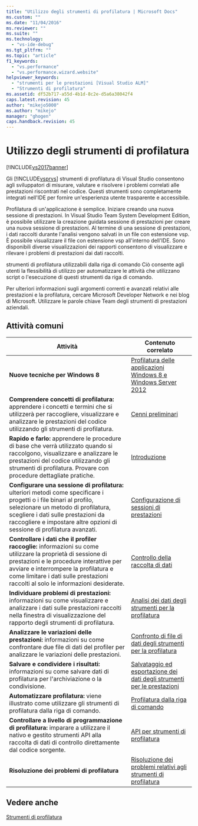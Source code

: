 ```yaml
---
title: "Utilizzo degli strumenti di profilatura | Microsoft Docs"
ms.custom: ""
ms.date: "11/04/2016"
ms.reviewer: ""
ms.suite: ""
ms.technology: 
  - "vs-ide-debug"
ms.tgt_pltfrm: ""
ms.topic: "article"
f1_keywords: 
  - "vs.performance"
  - "vs.performance.wizard.website"
helpviewer_keywords: 
  - "strumenti per le prestazioni [Visual Studio ALM]"
  - "Strumenti di profilatura"
ms.assetid: df52b717-a55d-4b1d-8c2e-d5a6a38042f4
caps.latest.revision: 45
author: "mikejo5000"
ms.author: "mikejo"
manager: "ghogen"
caps.handback.revision: 45
---
```

# Utilizzo degli strumenti di profilatura
[!INCLUDE[vs2017banner](../code-quality/includes/vs2017banner.md)]

Gli [!INCLUDE[vsprvs](../code-quality/includes/vsprvs_md.md)] strumenti di profilatura di Visual Studio consentono agli sviluppatori di misurare, valutare e risolvere i problemi correlati alle prestazioni riscontrati nel codice.  Questi strumenti sono completamente integrati nell'IDE per fornire un'esperienza utente trasparente e accessibile.  
  
 Profilatura di un'applicazione è semplice.  Iniziare creando una nuova sessione di prestazioni.  In Visual Studio Team System Development Edition, è possibile utilizzare la creazione guidata sessione di prestazioni per creare una nuova sessione di prestazioni.  Al termine di una sessione di prestazioni, i dati raccolti durante l'analisi vengono salvati in un file con estensione vsp.  È possibile visualizzare il file con estensione vsp all'interno dell'IDE.  Sono disponibili diverse visualizzazioni dei rapporti consentono di visualizzare e rilevare i problemi di prestazioni dai dati raccolti.  
  
 strumenti di profilatura utilizzabili dalla riga di comando  Ciò consente agli utenti la flessibilità di utilizzo per automatizzare le attività che utilizzano script o l'esecuzione di questi strumenti da riga di comando.  
  
 Per ulteriori informazioni sugli argomenti correnti e avanzati relativi alle prestazioni e la profilatura, cercare Microsoft Developer Network e nei blog di Microsoft.  Utilizzare le parole chiave Team degli strumenti di prestazioni aziendali.  
  
## Attività comuni  
  
|Attività|Contenuto correlato|  
|--------------|-------------------------|  
|**Nuove tecniche per Windows 8**|[Profilatura delle applicazioni Windows 8 e Windows Server 2012](../profiling/performance-tools-on-windows-8-and-windows-server-2012-applications.md)|  
|**Comprendere concetti di profilatura:** apprendere i concetti e termini che si utilizzerà per raccogliere, visualizzare e analizzare le prestazioni del codice utilizzando gli strumenti di profilatura.|[Cenni preliminari](../profiling/overviews-performance-tools.md)|  
|**Rapido e farlo:** apprendere le procedure di base che verrà utilizzato quando si raccolgono, visualizzare e analizzare le prestazioni del codice utilizzando gli strumenti di profilatura.  Provare con procedure dettagliate pratiche.|[Introduzione](../profiling/getting-started-with-performance-tools.md)|  
|**Configurare una sessione di profilatura:** ulteriori metodi come specificare i progetti o i file binari al profilo, selezionare un metodo di profilatura, scegliere i dati sulle prestazioni da raccogliere e impostare altre opzioni di sessione di profilatura avanzati.|[Configurazione di sessioni di prestazioni](../profiling/configuring-performance-sessions.md)|  
|**Controllare i dati che il profiler raccoglie:** informazioni su come utilizzare la proprietà di sessione di prestazioni e le procedure interattive per avviare e interrompere la profilatura e come limitare i dati sulle prestazioni raccolti al solo le informazioni desiderate.|[Controllo della raccolta di dati](../profiling/controlling-data-collection.md)|  
|**Individuare problemi di prestazioni:** informazioni su come visualizzare e analizzare i dati sulle prestazioni raccolti nella finestra di visualizzazione del rapporto degli strumenti di profilatura.|[Analisi dei dati degli strumenti per la profilatura](../profiling/analyzing-performance-tools-data.md)|  
|**Analizzare le variazioni delle prestazioni:** informazioni su come confrontare due file di dati del profiler per analizzare le variazioni delle prestazioni.|[Confronto di file di dati degli strumenti per la profilatura](../profiling/comparing-performance-data-files.md)|  
|**Salvare e condividere i risultati:** informazioni su come salvare dati di profilatura per l'archiviazione o la condivisione.|[Salvataggio ed esportazione dei dati degli strumenti per le prestazioni](../profiling/saving-and-exporting-performance-tools-data.md)|  
|**Automatizzare profilatura:** viene illustrato come utilizzare gli strumenti di profilatura dalla riga di comando.|[Profilatura dalla riga di comando](../profiling/using-the-profiling-tools-from-the-command-line.md)|  
|**Controllare a livello di programmazione di profilatura:** imparare a utilizzare il nativo e gestito strumenti API alla raccolta di dati di controllo direttamente dal codice sorgente.|[API per strumenti di profilatura](../profiling/profiling-tools-apis.md)|  
|**Risoluzione dei problemi di profilatura**|[Risoluzione dei problemi relativi agli strumenti di profilatura](../profiling/troubleshooting-performance-tools-issues.md)|  
  
## Vedere anche  
 [Strumenti di profilatura](../profiling/profiling-tools.md)